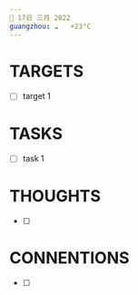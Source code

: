 ```yaml
---
📆 17日 三月 2022
guangzhou: ☁️   +23°C
---
```


# TARGETS
- [ ] target 1

# TASKS
- [ ] task 1

# THOUGHTS
- [ ] 

# CONNENTIONS
- [ ] 